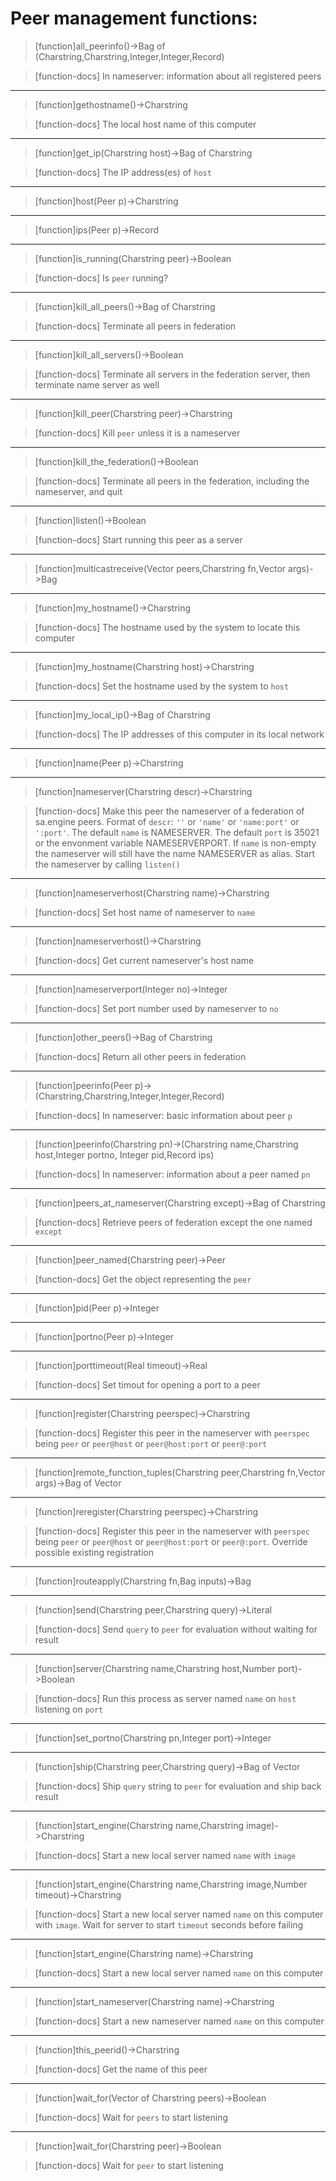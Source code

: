 # Peer management functions:

> [function]all_peerinfo()->Bag of (Charstring,Charstring,Integer,Integer,Record)

> [function-docs]
> In nameserver: information about all registered peers 



___

> [function]gethostname()->Charstring

> [function-docs]
> The local host name of this computer 



___

> [function]get_ip(Charstring host)->Bag of Charstring

> [function-docs]
> The IP address(es) of `host` 



___

> [function]host(Peer p)->Charstring



___

> [function]ips(Peer p)->Record



___

> [function]is_running(Charstring peer)->Boolean

> [function-docs]
> Is `peer` running? 



___

> [function]kill_all_peers()->Bag of Charstring

> [function-docs]
> Terminate all peers in federation 



___

> [function]kill_all_servers()->Boolean

> [function-docs]
> Terminate all servers in the federation
>      server, then terminate name server as well 



___

> [function]kill_peer(Charstring peer)->Charstring

> [function-docs]
> Kill `peer` unless it is a nameserver 



___

> [function]kill_the_federation()->Boolean

> [function-docs]
> Terminate all peers in the federation, including the nameserver, 
>      and quit 



___

> [function]listen()->Boolean

> [function-docs]
> Start running this peer as a server 



___

> [function]multicastreceive(Vector peers,Charstring fn,Vector args)->Bag



___

> [function]my_hostname()->Charstring

> [function-docs]
> The hostname used by the system to locate this computer 



___

> [function]my_hostname(Charstring host)->Charstring

> [function-docs]
> Set the hostname used by the system to `host` 



___

> [function]my_local_ip()->Bag of Charstring

> [function-docs]
> The IP addresses of this computer in its local network 



___

> [function]name(Peer p)->Charstring



___

> [function]nameserver(Charstring descr)->Charstring

> [function-docs]
> Make this peer the nameserver of a federation of sa.engine peers.
>      Format of `descr`: `''` or `'name'` or `'name:port'` or `':port'`. 
>      The default `name` is NAMESERVER.
>      The default `port` is 35021 or the envonment variable NAMESERVERPORT.
>      If `name` is non-empty the nameserver will still have the name
>      NAMESERVER as alias.
>      Start the nameserver by calling `listen()` 



___

> [function]nameserverhost(Charstring name)->Charstring

> [function-docs]
> Set host name of nameserver to `name` 



___

> [function]nameserverhost()->Charstring

> [function-docs]
> Get current nameserver's host name 



___

> [function]nameserverport(Integer no)->Integer

> [function-docs]
> Set port number used by nameserver to `no` 



___

> [function]other_peers()->Bag of Charstring

> [function-docs]
> Return all other peers in federation 



___

> [function]peerinfo(Peer p)->(Charstring,Charstring,Integer,Integer,Record)

> [function-docs]
> In nameserver: basic information about peer `p` 



___

> [function]peerinfo(Charstring pn)->(Charstring name,Charstring host,Integer portno,
        Integer pid,Record ips)

> [function-docs]
> In nameserver: information about a peer named `pn` 



___

> [function]peers_at_nameserver(Charstring except)->Bag of Charstring

> [function-docs]
> Retrieve peers of federation except the one named `except` 



___

> [function]peer_named(Charstring peer)->Peer

> [function-docs]
> Get the object representing the `peer` 



___

> [function]pid(Peer p)->Integer



___

> [function]portno(Peer p)->Integer



___

> [function]porttimeout(Real timeout)->Real

> [function-docs]
> Set timout for opening a port to a peer 



___

> [function]register(Charstring peerspec)->Charstring

> [function-docs]
> Register this peer in the nameserver with `peerspec` being
>      `peer` or `peer@host` or `peer@host:port` or `peer@:port` 



___

> [function]remote_function_tuples(Charstring peer,Charstring fn,Vector args)->Bag of Vector



___

> [function]reregister(Charstring peerspec)->Charstring

> [function-docs]
> Register this peer in the nameserver with `peerspec` being
>      `peer` or `peer@host` or `peer@host:port` or `peer@:port`.
>      Override possible existing registration 



___

> [function]routeapply(Charstring fn,Bag inputs)->Bag



___

> [function]send(Charstring peer,Charstring query)->Literal

> [function-docs]
> Send `query` to `peer` for evaluation without waiting for result 



___

> [function]server(Charstring name,Charstring host,Number port)->Boolean

> [function-docs]
> Run this process as server named `name` on `host` listening on `port` 



___

> [function]set_portno(Charstring pn,Integer port)->Integer



___

> [function]ship(Charstring peer,Charstring query)->Bag of Vector

> [function-docs]
> Ship `query` string to `peer` for evaluation and ship back result 



___

> [function]start_engine(Charstring name,Charstring image)->Charstring

> [function-docs]
> Start a new local server named `name` with `image` 



___

> [function]start_engine(Charstring name,Charstring image,Number timeout)->Charstring

> [function-docs]
> Start a new local server named `name` on this computer with `image`.
>      Wait for server to start `timeout` seconds before failing 



___

> [function]start_engine(Charstring name)->Charstring

> [function-docs]
> Start a new local server named `name` on this computer 



___

> [function]start_nameserver(Charstring name)->Charstring

> [function-docs]
> Start a new nameserver named `name` on this computer 



___

> [function]this_peerid()->Charstring

> [function-docs]
> Get the name of this peer 



___

> [function]wait_for(Vector of Charstring peers)->Boolean

> [function-docs]
> Wait for `peers` to start listening 



___

> [function]wait_for(Charstring peer)->Boolean

> [function-docs]
> Wait for `peer` to start listening 


